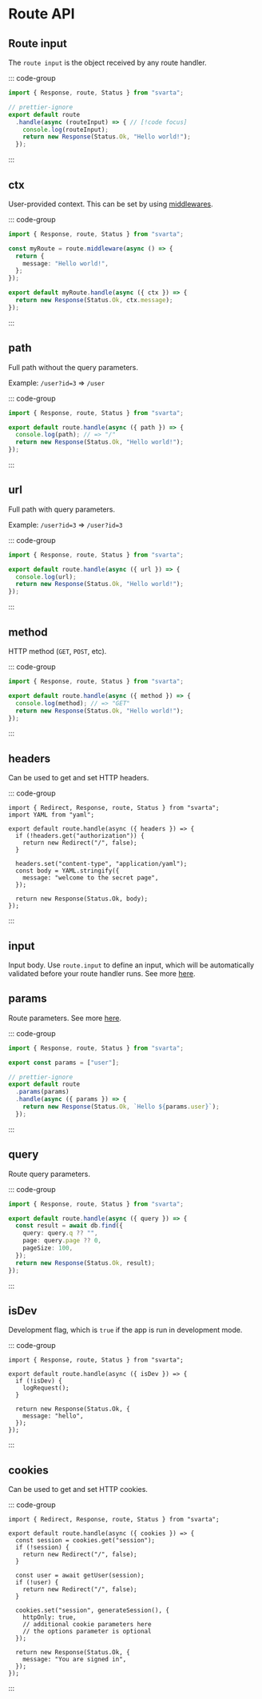 # Route API

## Route input

The `route input` is the object received by any route handler.

::: code-group

```ts [routes/index.get.ts]
import { Response, route, Status } from "svarta";

// prettier-ignore
export default route
  .handle(async (routeInput) => { // [!code focus]
    console.log(routeInput);
    return new Response(Status.Ok, "Hello world!");
  });
```

:::

## ctx

User-provided context. This can be set by using [middlewares](/concepts/middlewares).

::: code-group

```ts [routes/index.get.ts]
import { Response, route, Status } from "svarta";

const myRoute = route.middleware(async () => {
  return {
    message: "Hello world!",
  };
});

export default myRoute.handle(async ({ ctx }) => {
  return new Response(Status.Ok, ctx.message);
});
```

:::

## path

Full path without the query parameters.

Example: `/user?id=3` => `/user`

::: code-group

```ts [routes/index.get.ts]
import { Response, route, Status } from "svarta";

export default route.handle(async ({ path }) => {
  console.log(path); // => "/"
  return new Response(Status.Ok, "Hello world!");
});
```

:::

## url

Full path with query parameters.

Example: `/user?id=3` => `/user?id=3`

::: code-group

```ts [routes/index.get.ts]
import { Response, route, Status } from "svarta";

export default route.handle(async ({ url }) => {
  console.log(url);
  return new Response(Status.Ok, "Hello world!");
});
```

:::

## method

HTTP method (`GET`, `POST`, etc).

::: code-group

```ts [routes/index.get.ts]
import { Response, route, Status } from "svarta";

export default route.handle(async ({ method }) => {
  console.log(method); // => "GET"
  return new Response(Status.Ok, "Hello world!");
});
```

:::

## headers

Can be used to get and set HTTP headers.

::: code-group

```ts{5,9} [routes/secret.get.ts]
import { Redirect, Response, route, Status } from "svarta";
import YAML from "yaml";

export default route.handle(async ({ headers }) => {
  if (!headers.get("authorization")) {
    return new Redirect("/", false);
  }

  headers.set("content-type", "application/yaml");
  const body = YAML.stringify({
    message: "welcome to the secret page",
  });

  return new Response(Status.Ok, body);
});
```

:::

## input

Input body. Use `route.input` to define an input, which will be automatically validated before your route handler runs. See more [here](/concepts/routes#input-validation).

## params

Route parameters. See more [here](/concepts/routes#route-parameters).

::: code-group

```ts [routes/[user].get.ts]
import { Response, route, Status } from "svarta";

export const params = ["user"];

// prettier-ignore
export default route
  .params(params)
  .handle(async ({ params }) => {
    return new Response(Status.Ok, `Hello ${params.user}`);
  });
```

:::

## query

Route query parameters.

::: code-group

```ts [routes/[user].get.ts]
import { Response, route, Status } from "svarta";

export default route.handle(async ({ query }) => {
  const result = await db.find({
    query: query.q ?? "",
    page: query.page ?? 0,
    pageSize: 100,
  });
  return new Response(Status.Ok, result);
});
```

:::

## isDev

Development flag, which is `true` if the app is run in development mode.

::: code-group

```ts{4} [routes/index.get.ts]
import { Response, route, Status } from "svarta";

export default route.handle(async ({ isDev }) => {
  if (!isDev) {
    logRequest();
  }

  return new Response(Status.Ok, {
    message: "hello",
  });
});
```

:::

## cookies

Can be used to get and set HTTP cookies.

::: code-group

```ts{4,14-18} [routes/dashboard.get.ts]
import { Redirect, Response, route, Status } from "svarta";

export default route.handle(async ({ cookies }) => {
  const session = cookies.get("session");
  if (!session) {
    return new Redirect("/", false);
  }

  const user = await getUser(session);
  if (!user) {
    return new Redirect("/", false);
  }

  cookies.set("session", generateSession(), {
    httpOnly: true,
    // additional cookie parameters here
    // the options parameter is optional
  });

  return new Response(Status.Ok, {
    message: "You are signed in",
  });
});
```

:::
